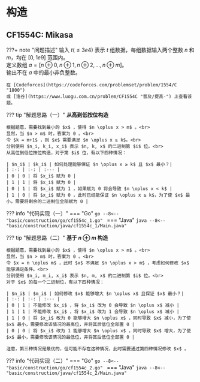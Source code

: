 # 构造

## CF1554C: Mikasa

???+ note "问题描述"
    输入 $t(≤3e4)$ 表示 $t$ 组数据，每组数据输入两个整数 $n$ 和 $m$，均在 $[0, 1e9]$ 范围内。<br>
    定义数组 $a = [n \oplus 0, n \oplus 1, n \oplus 2, ..., n \oplus m]$。<br>输出不在 $a$ 中的最小非负整数。

    在 [Codeforces](https://codeforces.com/problemset/problem/1554/C "1800")
    或 [洛谷](https://www.luogu.com.cn/problem/CF1554C "普及/提高-") 上查看该题。

??? tip "解题思路（一）"
    **从高到低按位构造**
    
    根据题意，需要找到最小的 $x$ ，使得 $n \oplus x > m$ 。<br>
    显然，当 $n > m$ 时，答案为 0 。<br>
    令 $k = m+1$ ，则 $x$ 需要满足 $n \oplus x ≥ k$。<br>
    分别使用 $n_i, k_i, x_i$ 表示 $n, k, x$ 的二进制第 $i$ 位。<br>
    从高位到低位按位构造，对于第 $i$ 位，有以下四种情况：
    
    | $n_i$ | $k_i$ | 如何处理能够保证 $n \oplus x ≥ k$ 且 $x$ 最小？|
    | :-: | :-: | :--- |
    | 0 | 0 | 将 $x_i$ 赋为 0 |
    | 1 | 1 | 将 $x_i$ 赋为 0 |
    | 0 | 1 | 将 $x_i$ 赋为 1 ，如果赋为 0 将会导致 $n \oplus x < k$ |
    | 1 | 0 | 将 $x_i$ 赋为 0 ，此时已经能保证 $n \oplus x ≥ k$，为了使 $x$ 最小，需要将剩余的二进制位全部赋为 0 |

??? info "代码实现（一）"
    === "Go"
        ```go
        --8<-- "basic/construction/go/cf1554c_1.go"
        ```
    === "Java"
        ```java
        --8<-- "basic/construction/java/cf1554c_1/Main.java"
        ```

??? tip "解题思路（二）"
    **基于 $n \oplus m$ 构造**
    
    根据题意，需要找到最小的 $x$ ，使得 $n \oplus x > m$ 。<br>
    显然，当 $n > m$ 时，答案为 0 。<br>
    令 $x = n \oplus m$ ，此时 $x$ 不满足 $n \oplus x > m$ ，考虑如何修改 $x$ 能够满足条件。<br>
    分别使用 $n_i, m_i, x_i$ 表示 $n, m, x$ 的二进制第 $i$ 位。<br>
    对于 $x$ 的每一个二进制位，有以下四种情况：

    | $n_i$ | $m_i$ | 如何修改 $x$ 能够增大 $n \oplus x$ 且保证 $x$ 最小？|
    | :-: | :-: | :--- |
    | 0 | 1 | 不能修改 $x_i$ ，将 $x_i$ 改为 0 会导致 $n \oplus x$ 减小 |
    | 1 | 1 | 不能修改 $x_i$ ，将 $x_i$ 改为 1 会导致 $n \oplus x$ 减小 |
    | 1 | 0 | 将 $x_i$ 改为 0 能够增大 $n \oplus x$ ，同时导致 $x$ 减小，为了使 $x$ 最小，需要修改该情况的最高位，并将其后低位全部置 0 |
    | 0 | 0 | 将 $x_i$ 改为 1 能够增大 $n \oplus x$ ，同时导致 $x$ 增大，为了使 $x$ 最小，需要修改该情况的最低位，并将其后低位全部置 0 |

    注意，第三种情况是最优的，但可能不存在这种情况，此时需要通过第四种情况修改 $x$ 。

??? info "代码实现（二）"
    === "Go"
        ```go
        --8<-- "basic/construction/go/cf1554c_2.go"
        ```
    === "Java"
        ```java
        --8<-- "basic/construction/java/cf1554c_2/Main.java"
        ```
